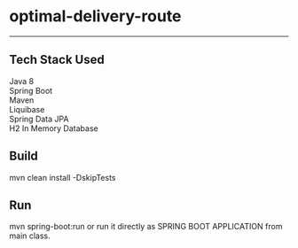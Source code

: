 # optimal-delivery-route
--------------------------
Tech Stack Used
---------------
Java 8 <br/>
Spring Boot <br/>
Maven <br/>
Liquibase <br/>
Spring Data JPA <br/>
H2 In Memory Database
 
 Build
 -----
 mvn clean install -DskipTests
 
 Run
 ---
 mvn spring-boot:run or run it directly as SPRING BOOT APPLICATION from main class.

